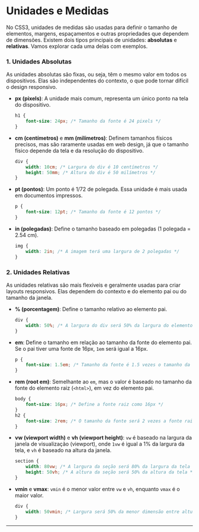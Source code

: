 # Unidades e Medidas

No CSS3, unidades de medidas são usadas para definir o tamanho de elementos, margens, espaçamentos e outras propriedades que dependem de dimensões. Existem dois tipos principais de unidades: **absolutas** e **relativas**. Vamos explorar cada uma delas com exemplos.

### 1. **Unidades Absolutas**
As unidades absolutas são fixas, ou seja, têm o mesmo valor em todos os dispositivos. Elas são independentes do contexto, o que pode tornar difícil o design responsivo.

- **px (pixels)**: A unidade mais comum, representa um único ponto na tela do dispositivo.
  
  ```css
  h1 {
      font-size: 24px; /* Tamanho da fonte é 24 pixels */
  }
  ```

- **cm (centímetros)** e **mm (milímetros)**: Definem tamanhos físicos precisos, mas são raramente usadas em web design, já que o tamanho físico depende da tela e da resolução do dispositivo.

  ```css
  div {
      width: 10cm; /* Largura do div é 10 centímetros */
      height: 50mm; /* Altura do div é 50 milímetros */
  }
  ```

- **pt (pontos)**: Um ponto é 1/72 de polegada. Essa unidade é mais usada em documentos impressos.

  ```css
  p {
      font-size: 12pt; /* Tamanho da fonte é 12 pontos */
  }
  ```

- **in (polegadas)**: Define o tamanho baseado em polegadas (1 polegada = 2.54 cm).
  
  ```css
  img {
      width: 2in; /* A imagem terá uma largura de 2 polegadas */
  }
  ```

### 2. **Unidades Relativas**
As unidades relativas são mais flexíveis e geralmente usadas para criar layouts responsivos. Elas dependem do contexto e do elemento pai ou do tamanho da janela.

- **% (porcentagem)**: Define o tamanho relativo ao elemento pai.

  ```css
  div {
      width: 50%; /* A largura do div será 50% da largura do elemento pai */
  }
  ```

- **em**: Define o tamanho em relação ao tamanho da fonte do elemento pai. Se o pai tiver uma fonte de 16px, `1em` será igual a 16px.

  ```css
  p {
      font-size: 1.5em; /* Tamanho da fonte é 1.5 vezes o tamanho da fonte do pai */
  }
  ```

- **rem (root em)**: Semelhante ao `em`, mas o valor é baseado no tamanho da fonte do elemento raiz (`<html>`), em vez do elemento pai.

  ```css
  body {
      font-size: 16px; /* Define a fonte raiz como 16px */
  }
  h2 {
      font-size: 2rem; /* O tamanho da fonte será 2 vezes a fonte raiz, ou seja, 32px */
  }
  ```

- **vw (viewport width)** e **vh (viewport height)**: `vw` é baseado na largura da janela de visualização (viewport), onde `1vw` é igual a 1% da largura da tela, e `vh` é baseado na altura da janela.

  ```css
  section {
      width: 80vw; /* A largura da seção será 80% da largura da tela */
      height: 50vh; /* A altura da seção será 50% da altura da tela */
  }
  ```

- **vmin** e **vmax**: `vmin` é o menor valor entre `vw` e `vh`, enquanto `vmax` é o maior valor.

  ```css
  div {
      width: 50vmin; /* Largura será 50% da menor dimensão entre altura e largura da tela */
  }
  ```

---